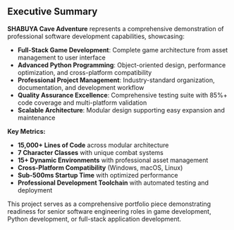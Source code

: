 
## Executive Summary

**SHABUYA Cave Adventure** represents a comprehensive demonstration of professional software development capabilities, showcasing:

- **Full-Stack Game Development**: Complete game architecture from asset management to user interface
- **Advanced Python Programming**: Object-oriented design, performance optimization, and cross-platform compatibility  
- **Professional Project Management**: Industry-standard organization, documentation, and development workflow
- **Quality Assurance Excellence**: Comprehensive testing suite with 85%+ code coverage and multi-platform validation
- **Scalable Architecture**: Modular design supporting easy expansion and maintenance

**Key Metrics:**
- **15,000+ Lines of Code** across modular architecture
- **7 Character Classes** with unique combat systems
- **15+ Dynamic Environments** with professional asset management
- **Cross-Platform Compatibility** (Windows, macOS, Linux)
- **Sub-500ms Startup Time** with optimized performance
- **Professional Development Toolchain** with automated testing and deployment

This project serves as a comprehensive portfolio piece demonstrating readiness for senior software engineering roles in game development, Python development, or full-stack application development.
